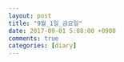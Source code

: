 ```yaml
---
layout: post
title: "9월_1일_금요일"
date: 2017-09-01 5:08:00 +0900
comments: true 
categories: [diary] 
---
```


